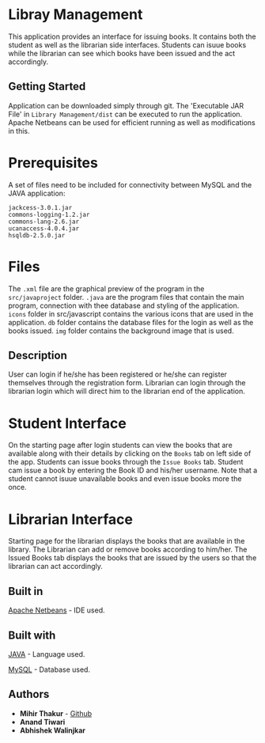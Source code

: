 # Libray Management

This application provides an interface for issuing books. It contains both the student as well as the librarian side interfaces. Students can isuue books while the librarian can see which books have been issued and the act accordingly.

## Getting Started

Application can be downloaded simply through git. The 'Executable JAR File' in ```Library Management/dist```  can be executed to run the application. Apache Netbeans can be used for efficient running as well as modifications in this.

# Prerequisites

A set of files need to be included for connectivity between MySQL and the JAVA application:
```
jackcess-3.0.1.jar
commons-logging-1.2.jar
commons-lang-2.6.jar
ucanaccess-4.0.4.jar
hsqldb-2.5.0.jar
```

# Files

The ```.xml``` file are the graphical preview of the program in the ```src/javaproject``` folder.
```.java``` are the program files that contain the main program, connection with thee database and styling of the application.
```icons``` folder in src/javascript contains the various icons that are used in the application. ```db``` folder contains the database files for the login as well as the books issued. ```img``` folder contains the background image that is used.

## Description

User can login if he/she has been registered or he/she can register themselves through the registration form. Librarian can login through the librarian login which will direct him to the librarian end of the application.

# Student Interface

On the starting page after login students can view the books that are available along with their details by clicking on the ```Books``` tab on left side of the app. Students can issue books through the ```Issue Books``` tab. Student cam issue a book by entering the Book ID and his/her username. Note that a student cannot isuue unavailable books and even issue books more the once.

# Librarian Interface

Starting page for the librarian displays the books that are available in the library. The Librarian can add or remove books according to him/her. The Issued Books tab displays the books that are issued by the users so that the librarian can act accordingly.

## Built in

[Apache Netbeans](https://netbeans.apache.org/) - IDE used.

## Built with

[JAVA](https://www.java.com/en/) - Language used.

[MySQL](https://www.mysql.com/) - Database used.

## Authors

* **Mihir Thakur** - [Github](https://github.com/Mik-27)
* **Anand Tiwari**
* **Abhishek Walinjkar**
